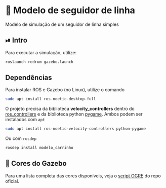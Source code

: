 # 🚗 Modelo de seguidor de linha

Modelo de simulação de um seguidor de linha simples

## ⏯ Intro

Para executar a simulação, utilize:

```bash
roslaunch redrum gazebo.launch
```

## Dependências

Para instalar ROS e Gazebo (no Linux), utilize o comando

```bash
sudo apt install ros-noetic-desktop-full
```

O projeto precisa da biblioteca **velocity_controllers** dentro do [ros_controllers](https://github.com/ros-controls/ros_controllers) e da biblioteca python [pygame](https://github.com/pygame/pygame). Ambos podem ser instalados com ```apt```

```bash
sudo apt install ros-noetic-velocity-controllers python-pygame
```

Ou com ```rosdep```

```bash
rosdep install modelo_carrinho
```

## 🎨 Cores do Gazebo

Para uma lista completa das cores disponíveis, veja o [script OGRE](https://bitbucket.org/osrf/gazebo/src/gazebo11/media/materials/scripts/gazebo.material) do repo oficial.
